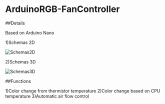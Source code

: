 # ArduinoRGB-FanController



##Details

Based on Arduino Nano

1)Schemas 2D

![Schemas2D](https://imgur.com/Rk5Zuv7.png)

2)Schemas 3D

![Schemas3D](https://imgur.com/PZyt1v3.png)

##Functions

1)Color change from thermistor temperature
2)Color change based on CPU temperature
3)Automatic air flow control
